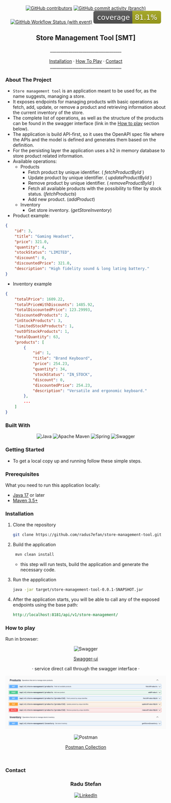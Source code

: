 <br>
<div align="center">

 <a href=".">![GitHub contributors](https://img.shields.io/github/contributors/radus7efan/store-management-tool)</a>
 <a href=".">![GitHub commit activity (branch)](https://img.shields.io/github/commit-activity/t/radus7efan/store-management-tool)</a>
 <a href=".">![GitHub Workflow Status (with event)](https://img.shields.io/github/actions/workflow/status/radus7efan/store-management-tool/maven.yml)</a>
 <a href=".">![Gitlab code coverage (self-managed, specific job)](.github/badges/jacoco.svg)</a>
</div>

<div>
<h2 align="center">Store Management Tool [SMT]</h2>

  <p align="center">
    ___________________________________
    <br />
    <br />
    <a href="#installation">Installation</a>
    ·
    <a href="#how-to-play">How To Play</a>
    ·
    <a href="#contact">Contact</a>
    <br>
    ___________________________________
  </p>
</div>

### About The Project

- `Store management tool` is an application meant to be used for, as the name suggests, managing a store.
- It exposes endpoints for managing products with basic operations as fetch, add, update, or remove a product
and retrieving information about the current inventory of the store.
- The complete list of operations, as well as the structure of the products can be found in the swagger interface 
(link in the [How to play](#how-to-play) section below).
- The application is build API-first, so it uses the OpenAPI spec file where the APIs and the model is defined and
generates them based on the definition.
- For the persisting layer the application uses a h2 in memory database to store product related information.
- Available operations:
  - Products
    - Fetch product by unique identifier. ( *fetchProductById* )
    - Update product by unique identifier. ( *updateProductById* )
    - Remove product by unique identifier. ( *removeProductById* )
    - Fetch all available products with the possibility to filter by stock status. (*fetchProducts*)
    - Add new product.  (*addProduct*)
  - Inventory
    - Get store inventory. (*getStoreInventory*)
- Product example:
```json
{
    "id": 3,
    "title": "Gaming Headset",
    "price": 321.0,
    "quantity": 4,
    "stockStatus": "LIMITED",
    "discount": 0,
    "discountedPrice": 321.0,
    "description": "High fidelity sound & long lating battery."
}
```
- Inventory example
```json
{
    "totalPrice": 1609.22,
    "totalPriceWithDiscounts": 1485.92,
    "totalDiscountedPrice": 123.29993,
    "discountedProducts": 2,
    "inStockProducts": 3,
    "limitedStockProducts": 1,
    "outOfStockProducts": 1,
    "totalQuantity": 63,
    "products": [
        {
            "id": 1,
            "title": "Brand Keyboard",
            "price": 254.23,
            "quantity": 34,
            "stockStatus": "IN_STOCK",
            "discount": 0,
            "discountedPrice": 254.23,
            "description": "Versatile and ergonomic keyboard."
        },
        ...
    ]
}
```
 
### Built With

<div align="center">

![Java](https://img.shields.io/badge/java-%23ED8B00.svg?style=for-the-badge&logo=openjdk&logoColor=white)
![Apache Maven](https://img.shields.io/badge/Apache%20Maven-C71A36?style=for-the-badge&logo=Apache%20Maven&logoColor=white)
![Spring](https://img.shields.io/badge/spring-%236DB33F.svg?style=for-the-badge&logo=spring&logoColor=white)
![Swagger](https://img.shields.io/badge/-Swagger-%23Clojure?style=for-the-badge&logo=swagger&logoColor=white)

</div>

### Getting Started

- To get a local copy up and running follow these simple steps.

### Prerequisites

What you need to run this application locally:
- [Java 17](https://www.oracle.com/java/technologies/downloads/) or later
- [Maven 3.5+](https://maven.apache.org/download.cgi)

### Installation

1. Clone the repository
   ```sh
   git clone https://github.com/radus7efan/store-management-tool.git
   ```
2. Build the application
   ```sh
    mvn clean install
   ```
   - this step will run tests, build the application and generate the necessary code.


3. Run the appplication
   ```sh
   java -jar target/store-management-tool-0.0.1-SNAPSHOT.jar
   ```
4. After the application starts, you will be able to call any of the exposed endpoints using the base path:
    ```rest
    http://localhost:8181/api/v1/store-management/
    ```

### How to play

Run in browser:

<div align="center">

![Swagger](https://img.shields.io/badge/-Swagger-%23Clojure?style=for-the-badge&logo=swagger&logoColor=white)

[Swagger-ui](http://localhost:8181/swagger-ui/index.html) 

· service direct call through the swagger interface ·

![swagger.png](swagger.png)

![Postman](https://img.shields.io/badge/Postman-FF6C37?style=for-the-badge&logo=postman&logoColor=white)

[Postman Collection](Store-management-tool.postman_collection.json)

</div>

<br />

### Contact

<div align="center">
<h3>Radu Stefan
</h3>

[![LinkedIn][linkedin-shield]][linkedin-url]
</div>


[linkedin-shield]: https://img.shields.io/badge/-LinkedIn-black.svg?style=for-the-badge&logo=linkedin&colorB=555
[linkedin-url]: https://linkedin.com/in/radu-stefan-710
